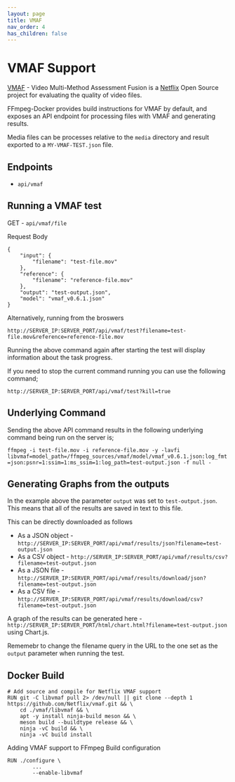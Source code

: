 ```yaml
---
layout: page
title: VMAF
nav_order: 4
has_children: false
---
```


# VMAF Support

[VMAF](https://github.com/Netflix/vmaf) - Video Multi-Method Assessment Fusion is a [Netflix](https://github.com/Netflix) Open Source project for evaluating the quality of video files.

FFmpeg-Docker provides build instructions for VMAF by default, and exposes an API endpoint for processing files with VMAF and generating results.

Media files can be processes relative to the `media` directory and result exported to a `MY-VMAF-TEST.json` file.

## Endpoints

-   `api/vmaf`

## Running a VMAF test

GET - `api/vmaf/file`

Request Body

```
{
    "input": {
        "filename": "test-file.mov"
    },
    "reference": {
        "filename": "reference-file.mov"
    },
    "output": "test-output.json",
    "model": "vmaf_v0.6.1.json"
}
```

Alternatively, running from the broswers

`http://SERVER_IP:SERVER_PORT/api/vmaf/test?filename=test-file.mov&reference=reference-file.mov`

Running the above command again after starting the test will display information about the task progress.

If you need to stop the current command running you can use the following command;

`http://SERVER_IP:SERVER_PORT/api/vmaf/test?kill=true`

## Underlying Command

Sending the above API command results in the following underlying command being run on the server is;

`ffmpeg -i test-file.mov -i reference-file.mov -y -lavfi libvmaf=model_path=/ffmpeg_sources/vmaf/model/vmaf_v0.6.1.json:log_fmt=json:psnr=1:ssim=1:ms_ssim=1:log_path=test-output.json -f null -`

## Generating Graphs from the outputs

In the example above the parameter `output` was set to `test-output.json`. This means that all of the results are saved in text to this file.

This can be directly downloaded as follows

-   As a JSON object - `http://SERVER_IP:SERVER_PORT/api/vmaf/results/json?filename=test-output.json`
-   As a CSV object - `http://SERVER_IP:SERVER_PORT/api/vmaf/results/csv?filename=test-output.json`
-   As a JSON file - `http://SERVER_IP:SERVER_PORT/api/vmaf/results/download/json?filename=test-output.json`
-   As a CSV file - `http://SERVER_IP:SERVER_PORT/api/vmaf/results/download/csv?filename=test-output.json`

A graph of the results can be generated here - `http://SERVER_IP:SERVER_PORT/html/chart.html?filename=test-output.json` using Chart.js.

Rememebr to change the filename query in the URL to the one set as the `output` parameter when running the test.

## Docker Build

```
# Add source and compile for Netflix VMAF support
RUN git -C libvmaf pull 2> /dev/null || git clone --depth 1 https://github.com/Netflix/vmaf.git && \
    cd ./vmaf/libvmaf && \
    apt -y install ninja-build meson && \
    meson build --buildtype release && \
    ninja -vC build && \
    ninja -vC build install
```

Adding VMAF support to FFmpeg Build configuration

```
RUN ./configure \
        ...
        --enable-libvmaf
```
